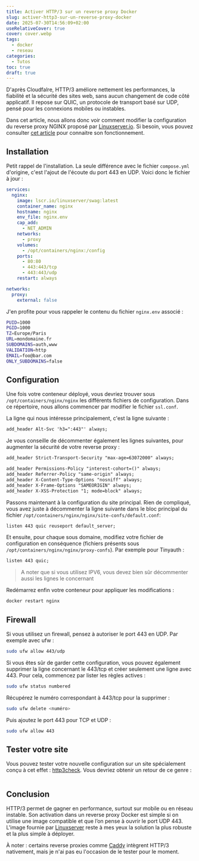 ```yaml
---
title: Activer HTTP/3 sur un reverse proxy Docker
slug: activer-http3-sur-un-reverse-proxy-docker
date: 2025-07-30T14:56:09+02:00
useRelativeCover: true
cover: cover.webp
tags:
  - docker
  - reseau
categories:
  - Tutos
toc: true
draft: true
---
```


D'après Cloudfalre, HTTP/3 améliore nettement les performances, la fiabilité et la sécurité des sites web, sans aucun changement de code côté applicatif. Il repose sur QUIC, un protocole de transport basé sur UDP, pensé pour les connexions mobiles ou instables.

Dans cet article, nous allons donc voir comment modifier la configuration du reverse proxy NGINX proposé par [Linuxserver.io](https://docs.linuxserver.io/general/swag/). Si besoin, vous pouvez consulter [cet article](/posts/reverse-proxy-nginx/) pour connaitre son fonctionnement.

## Installation

Petit rappel de l'installation. La seule différence avec le fichier `compose.yml` d'origine, c'est l'ajout de l'écoute du port 443 en UDP. Voici donc le fichier à jour : 

```yml
services:
  nginx:
    image: lscr.io/linuxserver/swag:latest
    container_name: nginx
    hostname: nginx
    env_file: nginx.env
    cap_add:
      - NET_ADMIN
    networks:
      - proxy
    volumes:
      - /opt/containers/nginx:/config
    ports:
      - 80:80
      - 443:443/tcp
      - 443:443/udp
    restart: always

networks:
  proxy:
    external: false
```

J'en profite pour vous rappeler le contenu du fichier `nginx.env` associé : 

```bash
PUID=1000
PGID=1000
TZ=Europe/Paris
URL=mondomaine.fr
SUBDOMAINS=auth,www
VALIDATION=http
EMAIL=foo@bar.com
ONLY_SUBDOMAINS=false
```

## Configuration

Une fois votre conteneur déployé, vous devriez trouver sous `/opt/containers/nginx/nginx` les différents fichiers de configuration. Dans ce répertoire, nous allons commencer par modifier le fichier `ssl.conf`.

La ligne qui nous intéresse principalement, c'est la ligne suivante : 

```txt
add_header Alt-Svc 'h3=":443"' always;
```

Je vous conseille de décommenter également les lignes suivantes, pour augmenter la sécurité de votre reverse proxy : 

```txt
add_header Strict-Transport-Security "max-age=63072000" always;

add_header Permissions-Policy "interest-cohort=()" always;
add_header Referrer-Policy "same-origin" always;
add_header X-Content-Type-Options "nosniff" always;
add_header X-Frame-Options "SAMEORIGIN" always;
add_header X-XSS-Protection "1; mode=block" always;
```

Passons maintenant à la configuration du site principal. Rien de compliqué, vous avez juste à décommenter la ligne suivante dans le bloc principal du fichier `/opt/containers/nginx/nginx/site-confs/default.conf`: 

```txt
listen 443 quic reuseport default_server;
```

Et ensuite, pour chaque sous domaine, modifiez votre fichier de configuration en conséquence (fichiers présents sous `/opt/containers/nginx/nginx/proxy-confs`). Par exemple pour Tinyauth : 

```txt
listen 443 quic;
```

> A noter que si vous utilisez IPV6, vous devez bien sûr décommenter aussi les lignes le concernant

Redémarrez enfin votre conteneur pour appliquer les modifications : 

```bash
docker restart nginx
```

## Firewall

Si vous utilisez un firewall, pensez à autoriser le port 443 en UDP. Par exemple avec ufw : 

```bash
sudo ufw allow 443/udp
```

Si vous êtes sûr de garder cette configuration, vous pouvez également supprimer la ligne concernant le 443/tcp et créer seulement une ligne avec 443. Pour cela, commencez par lister les règles actives :

```bash
sudo ufw status numbered
```

Récupérez le numéro correspondant à 443/tcp pour la supprimer : 

```bash
sudo ufw delete <numéro>
```

Puis ajoutez le port 443 pour TCP et UDP :

```bash
sudo ufw allow 443
```

## Tester votre site

Vous pouvez tester votre nouvelle configuration sur un site spécialement conçu à cet effet : [http3check](https://http3check.net/). Vous devriez obtenir un retour de ce genre : 

<image>

## Conclusion

HTTP/3 permet de gagner en performance, surtout sur mobile ou en réseau instable. Son activation dans un reverse proxy Docker est simple si on utilise une image compatible et que l’on pense à ouvrir le port UDP 443. L'image fournie par [Linuxserver](https://www.linuxserver.io/) reste à mes yeux la solution la plus robuste et la plus simple à déployer.

À noter : certains reverse proxies comme [Caddy](https://caddyserver.com/) intègrent HTTP/3 nativement, mais je n'ai pas eu l'occasion de le tester pour le moment.
